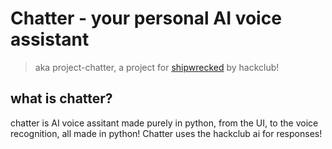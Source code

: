 # Chatter - your personal AI voice assistant
> aka project-chatter, a project for [shipwrecked](https://shipwrecked.hackclub.com) by hackclub!

## what is chatter?
chatter is AI voice assitant made purely in python, from the UI, to the voice recognition, all made in python! Chatter uses the hackclub ai for responses!



